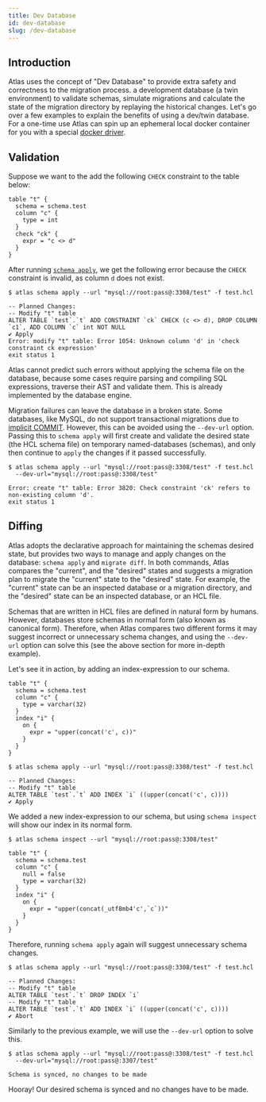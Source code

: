 ```yaml
---
title: Dev Database
id: dev-database
slug: /dev-database
---
```

## Introduction

Atlas uses the concept of "Dev Database" to provide extra safety and correctness to the migration process.
a development database (a twin environment) to validate schemas, simulate migrations and calculate the state of the
migration directory by replaying the historical changes. Let's go over a few examples to explain the benefits of using a
dev/twin database. For a one-time use Atlas can spin up an ephemeral local docker container for you with a special
[docker driver](cli/url.mdx).

## Validation

Suppose we want to the add the following `CHECK` constraint to the table below: 

```hcl title="test.hcl" {6-8}
table "t" {
  schema = schema.test
  column "c" {
    type = int
  }
  check "ck" {
    expr = "c <> d"
  }
}
```

After running [`schema apply`](cli/reference.md#atlas-schema-apply), we get the following error because the `CHECK`
constraint is invalid, as column `d` does not exist.

```shell
$ atlas schema apply --url "mysql://root:pass@:3308/test" -f test.hcl
```
```text
-- Planned Changes:
-- Modify "t" table
ALTER TABLE `test`.`t` ADD CONSTRAINT `ck` CHECK (c <> d), DROP COLUMN `c1`, ADD COLUMN `c` int NOT NULL
✔ Apply
Error: modify "t" table: Error 1054: Unknown column 'd' in 'check constraint ck expression'
exit status 1
```

Atlas cannot predict such errors without applying the schema file on the database, because some cases require parsing
and compiling SQL expressions, traverse their AST and validate them. This is already implemented by the database engine.

Migration failures can leave the database in a broken state. Some databases, like MySQL, do not support transactional
migrations due to [implicit COMMIT](https://dev.mysql.com/doc/refman/8.0/en/implicit-commit.html). However, this can be
avoided using the `--dev-url` option. Passing this to `schema apply` will first create and validate the desired state
(the HCL schema file) on temporary named-databases (schemas), and only then continue to `apply` the changes if it passed
successfully.

```shell
$ atlas schema apply --url "mysql://root:pass@:3308/test" -f test.hcl
  --dev-url="mysql://root:pass@:3308/test"
```
```text
Error: create "t" table: Error 3820: Check constraint 'ck' refers to non-existing column 'd'.
exit status 1
```

## Diffing

Atlas adopts the declarative approach for maintaining the schemas desired state, but provides two ways to manage and
apply changes on the database: `schema apply` and `migrate diff`. In both commands, Atlas compares the "current", and the
"desired" states and suggests a migration plan to migrate the "current" state to the "desired" state. For example, the
"current" state can be an inspected database or a migration directory, and the "desired" state can be an inspected
database, or an HCL file.

Schemas that are written in HCL files are defined in natural form by humans. However, databases store schemas in 
normal form (also known as canonical form). Therefore, when Atlas compares two different forms it may suggest incorrect
or unnecessary schema changes, and using the `--dev-url` option can solve this (see the above section for more
in-depth example).

Let's see it in action, by adding an index-expression to our schema.

```hcl title="test.hcl" {6-10}
table "t" {
  schema = schema.test
  column "c" {
    type = varchar(32)
  }
  index "i" {
    on {
      expr = "upper(concat('c', c))"
    }
  }
}
```

```shell
$ atlas schema apply --url "mysql://root:pass@:3308/test" -f test.hcl 
```
```text
-- Planned Changes:
-- Modify "t" table
ALTER TABLE `test`.`t` ADD INDEX `i` ((upper(concat('c', c))))
✔ Apply
```

We added a new index-expression to our schema, but using `schema inspect` will show our index in its normal form.

```shell
$ atlas schema inspect --url "mysql://root:pass@:3308/test"  
```
```hcl {7-11}
table "t" {
  schema = schema.test
  column "c" {
    null = false
    type = varchar(32)
  }
  index "i" {
    on {
      expr = "upper(concat(_utf8mb4'c',`c`))"
    }
  }
}
```

Therefore, running `schema apply` again will suggest unnecessary schema changes.
```shell
$ atlas schema apply --url "mysql://root:pass@:3308/test" -f test.hcl 
```
```text
-- Planned Changes:
-- Modify "t" table
ALTER TABLE `test`.`t` DROP INDEX `i`
-- Modify "t" table
ALTER TABLE `test`.`t` ADD INDEX `i` ((upper(concat('c', c))))
✔ Abort
```

Similarly to the previous example, we will use the `--dev-url` option to solve this.

```shell
$ atlas schema apply --url "mysql://root:pass@:3308/test" -f test.hcl
  --dev-url="mysql://root:pass@:3307/test"
```
```text
Schema is synced, no changes to be made
```

Hooray! Our desired schema is synced and no changes have to be made.